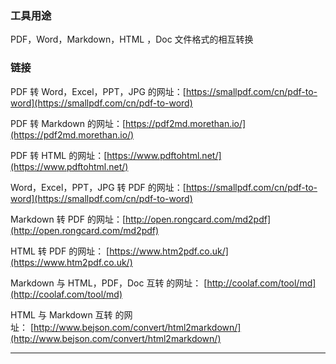 ### 工具用途


 PDF，Word，Markdown，HTML ，Doc 文件格式的相互转换
 
### 链接

PDF 转 Word，Excel，PPT，JPG 的网址：[https://smallpdf.com/cn/pdf-to-word](https://smallpdf.com/cn/pdf-to-word)

PDF 转 Markdown 的网址：[https://pdf2md.morethan.io/](https://pdf2md.morethan.io/)

PDF 转 HTML 的网址：[https://www.pdftohtml.net/](https://www.pdftohtml.net/)

Word，Excel，PPT，JPG 转 PDF 的网址：[https://smallpdf.com/cn/pdf-to-word](https://smallpdf.com/cn/pdf-to-word)

Markdown 转 PDF 的网址：[http://open.rongcard.com/md2pdf](http://open.rongcard.com/md2pdf)

HTML 转 PDF 的网址： [https://www.htm2pdf.co.uk/](https://www.htm2pdf.co.uk/)

Markdown 与 HTML，PDF，Doc 互转 的网址： [http://coolaf.com/tool/md](http://coolaf.com/tool/md)

HTML 与 Markdown 互转 的网址： [http://www.bejson.com/convert/html2markdown/](http://www.bejson.com/convert/html2markdown/)

---
